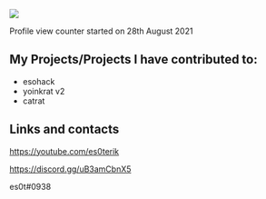 ![](https://komarev.com/ghpvc/?username=3s0&color=7d69ff)

Profile view counter started on 28th August 2021

## My Projects/Projects I have contributed to:
 - esohack
 - yoinkrat v2
 - catrat

## Links and contacts
https://youtube.com/es0terik

https://discord.gg/uB3amCbnX5

es0t#0938
